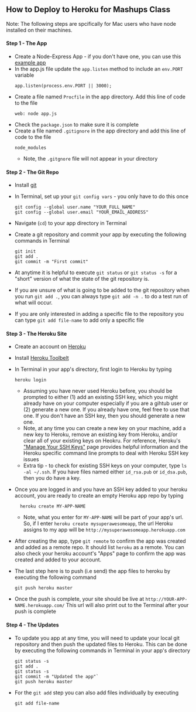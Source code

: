 How to Deploy to Heroku for Mashups Class
-----------------------------------------

Note: The following steps are spcifically for Mac users who have node installed on their machines.

#### Step 1 - The App
* Create a Node-Express App - if you don't have one, you can use this [example app](https://github.com/craigprotzel/Mashups/tree/master/Server_Node_Express/express_with_public_folder)
* In the app.js file update the `app.listen` method to include an `env.PORT` variable  
	```
	app.listen(process.env.PORT || 3000);
	```
* Create a file named `Procfile` in the app directory. Add this line of code to the file
	```
	web: node app.js
	```
* Check the `package.json` to make sure it is complete
* Create a file named `.gitignore` in the app directory and add this line of code to the file
	```
	node_modules
	```
	* Note, the `.gitgnore` file will not appear in your directory

#### Step 2 - The Git Repo
* Install [git](http://git-scm.com/downloads)
* In Terminal, set up your `git config vars` - you only have to do this once

	```
	git config --global user.name "YOUR_FULL_NAME"  
	git config --global user.email "YOUR_EMAIL_ADDRESS"
	```
* Navigate (`cd`) to your app directory in Terminal
* Create a git repository and commit your app by executing the following commands in Terminal

	```
	git init  
	git add .  
	git commit -m "First commit"
	```
* At anytime it is helpful to execute `git status` or `git status -s` for a "short" version of what the state of the git repository is.
* If you are unsure of what is going to be added to the git repository when you run `git add .`, you can always type `git add -n .` to do a test run of what will occur. 
* If you are only interested in adding a specific file to the repository you can type `git add file-name` to add only a specific file

#### Step 3 - The Heroku Site
* Create an account on [Heroku](https://heroku.com)
* Install [Heroku Toolbelt](https://toolbelt.heroku.com/)
* In Terminal in your app's directory, first login to Heroku by typing 

	```
	heroku login
	```
  * Assuming you have never used Heroku before, you should be prompted to either (1) add an existing SSH key, which you might already have on your computer especially if you are a gihtub user or (2) generate a new one. If you already have one, feel free to use that one. If you don't have an SSH key, then you should generate a new one.
  * Note, at any time you can create a new key on your machine, add a new key to Heroku, remove an existing key from Heroku, and/or clear all of your existing keys on Heokru. For reference, Heroku's ["Manage Your SSH Keys"](https://devcenter.heroku.com/articles/keys) page provides helpful information and the Heroku specific command line prompts to deal with Heroku SSH key issues 
  * Extra tip - to check for existing SSH keys on your computer, type `ls -al ~/.ssh`. If you have files named either `id_rsa.pub` or `id_dsa.pub`, then you do have a key.

* Once you are logged in and you have an SSH key added to your heroku account, you are ready to create an empty Heroku app repo by typing

  ```
	heroku create MY-APP-NAME
	```
	* Note, what you enter for `MY-APP-NAME` will be part of your app's url. So, if I enter `heroku create mysuperawesomeapp`, the url Heroku assigns to my app will be `http://mysuperawesomeapp.herokuapp.com`
* After creating the app, type `git remote` to confirm the app was created and added as a remote repo. It should list `heroku` as a remote. You can also check your heroku account's "Apps" page to confirm the app was created and added to your account.
* The last step here is to push (i.e send) the app files to heroku by executing the following command

	```
	git push heroku master
	```
* Once the push is complete, your site should be live at `http://YOUR-APP-NAME.herokuapp.com/`
This url will also print out to the Terminal after your push is complete

#### Step 4 - The Updates
* To update you app at any time, you will need to update your local git repository and then push the updated files to Heroku. This can be done by executing the following commands in Terminal in your app's directory

	```
	git status -s 
	git add . 
	git status -s 
	git commit -m "Updated the app"`
	git push heroku master
	```
* For the `git add` step you can also add files individually by executing

	```
	git add file-name
	```


